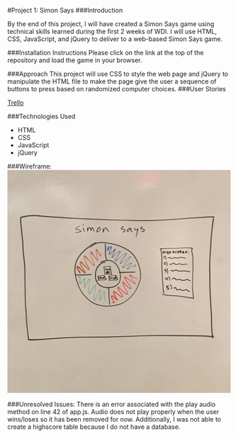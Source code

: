 #Project 1: Simon Says
###Introduction

By the end of this project, I will have created a Simon Says game using technical skills learned during the first 2 weeks of WDI. I will use HTML, CSS, JavaScript, and jQuery to deliver to a web-based Simon Says game.

###Installation Instructions
Please click on the link at the top of the repository and load the game in your browser.
	
###Approach
This project will use CSS to style the web page and jQuery to manipulate the HTML file to make the page give the user a sequence of buttons to press based on randomized computer choices. 
###User Stories

<a href = "https://trello.com/b/GDVDD281/wdi-sm-43-project-1" target = "_blank">Trello</a>

###Technologies Used
  * HTML
  * CSS
  * JavaScript
  * jQuery

###Wireframe:
![lofi_wireframe](assets/lofi_wireframe.jpg)

###Unresolved Issues:
There is an error associated with the play audio method on line 42 of app.js. Audio does not play properly when the user wins/loses so it has been removed for now. Additionally, I was not able to create a highscore table because I do not have a database. 